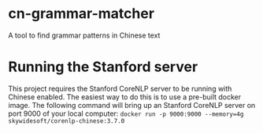 # cn-grammar-matcher
A tool to find grammar patterns in Chinese text

# Running the Stanford server
This project requires the Stanford CoreNLP server to be running with Chinese enabled. The easiest way to do this is to use a pre-built docker image. The following command will bring up an Stanford CoreNLP server on port 9000 of your local computer: `docker run -p 9000:9000 --memory=4g skywidesoft/corenlp-chinese:3.7.0`


